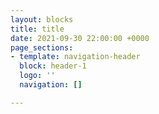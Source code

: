 ```yaml
---
layout: blocks
title: title
date: 2021-09-30 22:00:00 +0000
page_sections:
- template: navigation-header
  block: header-1
  logo: ''
  navigation: []

---
```

